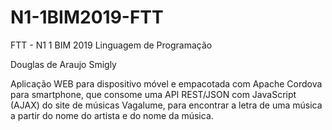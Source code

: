 # N1-1BIM2019-FTT
FTT - N1 1 BIM 2019 Linguagem de Programação

Douglas de Araujo Smigly

Aplicação WEB para dispositivo móvel e empacotada com Apache Cordova para smartphone, que consome uma API REST/JSON com JavaScript (AJAX) do site de músicas Vagalume, para encontrar a letra de uma música a partir do nome do artista e do nome da música.

